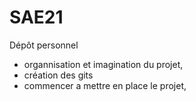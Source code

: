 # SAE21
Dépôt personnel 

- organnisation et imagination du projet,
- création des gits
- commencer a mettre en place le projet,
